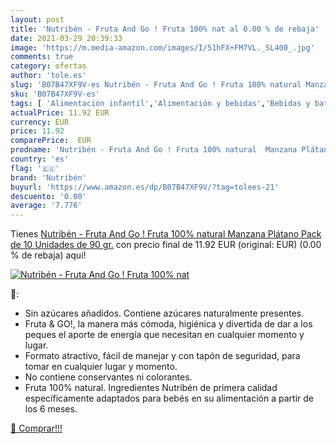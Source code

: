 ```yaml
---
layout: post
title: 'Nutribén - Fruta And Go ! Fruta 100% nat al 0.00 % de rebaja'
date: 2021-03-29 20:39:33
image: 'https://m.media-amazon.com/images/I/51hFX+FM7VL._SL400_.jpg'
comments: true
category: ofertas
author: 'tole.es'
slug: 'B07B47XF9V-es Nutribén - Fruta And Go ! Fruta 100% natural Manzana...'
sku: 'B07B47XF9V-es'
tags: [ 'Alimentación infantil','Alimentación y bebidas','Bebidas y batidos para bebé','Smoothies para bebés y niños pequeños','manzana','nutribén', ]
actualPrice: 11.92 EUR
currency: EUR
price: 11.92
comparePrice:  EUR
prodname: 'Nutribén - Fruta And Go ! Fruta 100% natural  Manzana Plátano  Pack de 10 Unidades de 90 gr.'
country: 'es'
flag: '🇪🇸'
brand: 'Nutribén'
buyurl: 'https://www.amazon.es/dp/B07B47XF9V/?tag=tolees-21'
descuento: '0.00'
average: '7.776'
---
```


Tienes [Nutribén - Fruta And Go ! Fruta 100% natural  Manzana Plátano  Pack de 10 Unidades de 90 gr.](https://www.amazon.es/dp/B07B47XF9V/?tag=tolees-21) con precio final de  11.92 EUR (original:  EUR) (0.00 %  de rebaja) aqui!

[![Nutribén - Fruta And Go ! Fruta 100% nat](https://m.media-amazon.com/images/I/51hFX+FM7VL._SL400_.jpg)](https://www.amazon.es/dp/B07B47XF9V/?tag=tolees-21)

🔎:

- Sin azúcares añadidos. Contiene azúcares naturalmente presentes.
- Fruta & GO!, la manera más cómoda, higiénica y divertida de dar a los peques el aporte de energía que necesitan en cualquier momento y lugar.
- Formato atractivo, fácil de manejar y con tapón de seguridad, para tomar en cualquier lugar y momento.
- No contiene conservantes ni colorantes.
- Fruta 100% natural. Ingredientes Nutribén de primera calidad específicamente adaptados para bebés en su alimentación a partir de los 6 meses.

[🛒 Comprar!!!](https://www.amazon.es/dp/B07B47XF9V/?tag=tolees-21)
